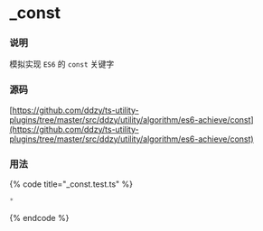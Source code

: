 # \_const

### 说明

模拟实现 `ES6` 的 `const` 关键字

### 源码

[https://github.com/ddzy/ts-utility-plugins/tree/master/src/ddzy/utility/algorithm/es6-achieve/const](https://github.com/ddzy/ts-utility-plugins/tree/master/src/ddzy/utility/algorithm/es6-achieve/const)

### 用法

{% code title="\_const.test.ts" %}
```typescript
*
```
{% endcode %}

